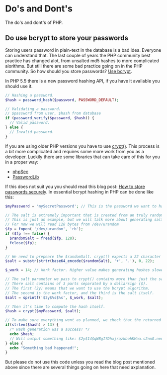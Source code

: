 Do's and Dont's
===============

The do's and dont's of PHP.

Do use bcrypt to store your passwords
-------------------------------------

Storing users password in plain-text in the database is a bad idea. Everyone can understand that.
The last couple of years the PHP community best practice has changed alot, from unsalted md5 hashes
to more complicated alorithms. But still there are some bad practice going on in the PHP community.
So how should you store passwords? [Use bcrypt](http://codahale.com/how-to-safely-store-a-password/).

In PHP 5.5 there is a new password hashing API, if you have it available you should use it.

```php
// Hashing a password.
$hash = password_hash($password, PASSWORD_DEFAULT);

// Validating a password.
// $password from user, $hash from database
if (password_verify($password, $hash)) {
  // Valid password.
} else {
  // Invalid password.
}
```

If you are using older PHP versions you have to use [crypt()](http://php.net/crypt). This
process is a bit more complicated and requires some more work from you as a developer. Luckily there are 
some libraries that can take care of this for you in a proper way:
* [phpSec](http://phpseclib.com)
* [PasswordLib](https://github.com/ircmaxell/PHP-PasswordLib)

If this does not suit you you should read this blog post: [How to store passwords securely](http://xqus.com/blog/how-to-store-passwords).
In essential bcrypt hashing in PHP can be done like this:
```php
$myPassword = 'mySecretPassword'; // This is the password we want to hash.

// The salt is extremely important that is created from an truly random source.
// This is just an example, but we will talk more about generating salts later.
// For now we will read 128 bytes from /dev/urandom
$fp = fopen( '/dev/urandom', 'rb');
if ($fp !== false) {
  $randomSalt = fread($fp, 128);
  fclose($fp);
}

// We need to prepeare the $randomSalt. crypt() expects a 22 character string with a special charset.
$salt = substr(strtr(base64_encode($randomSalt), '+', '.'), 0, 22);

$_work = 14; // Work factor. Higher value makes generating hashes slower.

// The salt parameter we pass to crypt() contains more than just the salt.
// There salt contains of 3 parts separated by a dollarsign ($).
// The first (2y) means that we want to use the bcrypt algorithm.
// The second is the work factor, and the third is the salt itself.
$salt = sprintf('$2y$%s$%s', $_work, $salt);

// Then it's time to compute the hash itself.
$hash = crypt($myPassword, $salt);

// To make sure everything went as planned, we check that the returned $hash is longer than 13 characters.
if(strlen($hash) > 13) {
  /* Hash generation was a success! */
  echo $hash;
  // Will output something like: $2y$14$qWBgI7DhxjrqzkbohKHaa.s2nnG.neALCcO0eIKAhZeSMryIgRE5q
} else {
  echo "Something bad happened!";
}
```
But please do not use this code unless you read the blog post mentioned above since there are several things going on here that
need axplanation.
